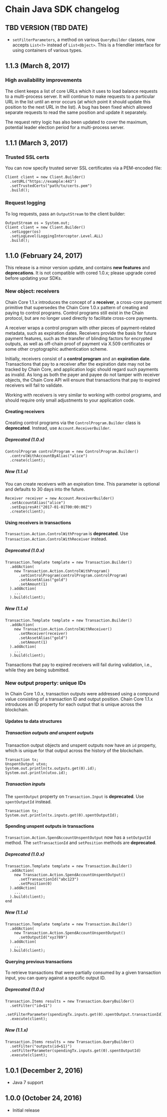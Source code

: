 # Chain Java SDK changelog

## TBD VERSION (TBD DATE)

- `setFilterParameters`, a method on various `QueryBuilder` classes, now accepts `List<?>` instead of `List<Object>`. This is a friendlier interface for using containers of various types.

## 1.1.3 (March 8, 2017)

### High availability improvements

The client keeps a list of core URLs which it uses to load balance requests to a multi-process server. It will continue to make
requests to a particular URL in the list until an error occurs (at which point it should update this position to the next URL in the list).
A bug has been fixed which allowed separate requests to read the same position and update it separately.

The request retry logic has also been updated to cover the maximum, potential leader election period for a multi-process server.

## 1.1.1 (March 3, 2017)

### Trusted SSL certs

You can now specify trusted server SSL certificates via a PEM-encoded file:

```
Client client = new Client.Builder()
  .setURL("https://example:443")
  .setTrustedCerts("path/to/certs.pem")
  .build();
```

### Request logging

To log requests, pass an `OutputStream` to the client builder:

```
OutputStream os = System.out;
Client client = new Client.Builder()
  .setLogger(os)
  .setLogLevel(LoggingInterceptor.Level.ALL)
  .build();
```

## 1.1.0 (February 24, 2017)

This release is a minor version update, and contains **new features** and **deprecations**. It is not compatible with cored 1.0.x; please upgrade cored before updating your SDKs.

### New object: receivers

Chain Core 1.1.x introduces the concept of a **receiver**, a cross-core payment primitive that supersedes the Chain Core 1.0.x pattern of creating and paying to control programs. Control programs still exist in the Chain protocol, but are no longer used directly to facilitate cross-core payments.

A receiver wraps a control program with other pieces of payment-related metadata, such as expiration dates. Receivers provide the basis for future payment features, such as the transfer of blinding factors for encrypted outputs, as well as off-chain proof of payment via X.509 certificates or some other cryptographic authentication scheme.

Initially, receivers consist of a **control program** and an **expiration date**. Transactions that pay to a receiver after the expiration date may not be tracked by Chain Core, and application logic should regard such payments as invalid. As long as both the payer and payee do not tamper with receiver objects, the Chain Core API will ensure that transactions that pay to expired receivers will fail to validate.

Working with receivers is very similar to working with control programs, and should require only small adjustments to your application code.

#### Creating receivers

Creating control programs via the `ControlProgram.Builder` class is **deprecated**. Instead, use `Account.ReceiverBuilder`.

##### Deprecated (1.0.x)

```
ControlProgram controlProgram = new ControlProgram.Builder()
  .controlWithAccountByAlias("alice")
  .create(client);
```

##### New (1.1.x)

You can create receivers with an expiration time. This parameter is optional and defaults to 30 days into the future.

```
Receiver receiver = new Account.ReceiverBuilder()
  .setAccountAlias("alice")
  .setExpiresAt("2017-01-01T00:00:00Z")
  .create(client);
```

#### Using receivers in transactions

`Transaction.Action.ControlWithProgram` is **deprecated**. Use `Transaction.Action.ControlWithReceiver` instead.

##### Deprecated (1.0.x)

```
Transaction.Template template = new Transaction.Builder()
  .addAction(
    new Transaction.Action.ControlWithProgram()
      .setControlProgram(controlProgram.controlProgram)
      .setAssetAlias("gold")
      .setAmount(1)
  ).addAction(
    ...
  ).build(client);
```

##### New (1.1.x)

```
Transaction.Template template = new Transaction.Builder()
  .addAction(
    new Transaction.Action.ControlWithReceiver()
      .setReceiver(receiver)
      .setAssetAlias("gold")
      .setAmount(1)
  ).addAction(
    ...
  ).build(client);
```

Transactions that pay to expired receivers will fail during validation, i.e., while they are being submitted.

### New output property: unique IDs

In Chain Core 1.0.x, transaction outputs were addressed using a compound value consisting of a transaction ID and output position. Chain Core 1.1.x introduces an ID property for each output that is unique across the blockchain.

#### Updates to data structures

##### Transaction outputs and unspent outputs

Transaction output objects and unspent outputs now have an `id` property, which is unique for that output across the history of the blockchain.

```
Transaction tx;
UnspentOutput utxo;
System.out.println(tx.outputs.get(0).id);
System.out.println(utxo.id);
```

##### Transaction inputs

The `spentOutput` property on `Transaction.Input` is **deprecated**. Use `spentOutputId` instead.

```
Transaction tx;
System.out.println(tx.inputs.get(0).spentOutputId);
```

#### Spending unspent outputs in transactions

`Transaction.Action.SpendAccountUnspentOutput` now has a `setOutputId` method. The `setTransactionId` and `setPosition` methods are **deprecated**.

##### Deprecated (1.0.x)

```
Transaction.Template template = new Transaction.Builder()
  .addAction(
    new Transaction.Action.SpendAccountUnspentOutput()
      .setTransactionId("abc123")
      .setPosition(0)
  ).addAction(
    ...
  ).build(client);
end
```

##### New (1.1.x)

```
Transaction.Template template = new Transaction.Builder()
  .addAction(
    new Transaction.Action.SpendAccountUnspentOutput()
      .setOutputId("xyz789")
  ).addAction(
    ...
  ).build(client);
```

#### Querying previous transactions

To retrieve transactions that were partially consumed by a given transaction input, you can query against a specific output ID.

##### Deprecated (1.0.x)

```
Transaction.Items results = new Transaction.QueryBuilder()
  .setFilter("id=$1")
  .setFilterParameter(spendingTx.inputs.get(0).spentOutput.transactionId)
  .execute(client);
```

##### New (1.1.x)

```
Transaction.Items results = new Transaction.QueryBuilder()
  .setFilter("outputs(id=$1)")
  .setFilterParameter(spendingTx.inputs.get(0).spentOutputId)
  .execute(client);
```

## 1.0.1 (December 2, 2016)<a name="1.0.1"></a>

* Java 7 support

## 1.0.0 (October 24, 2016)

* Initial release
